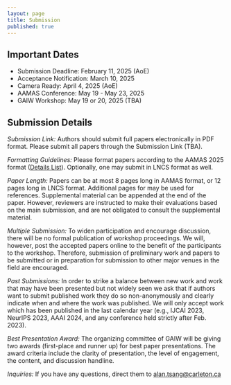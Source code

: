```yaml
---
layout: page
title: Submission
published: true
---
```


## Important Dates
* Submission Deadline: February 11, 2025 (AoE)
* Acceptance Notification: March 10, 2025
* Camera Ready: April 4, 2025 (AoE)
* AAMAS Conference: May 19 - May 23, 2025
* GAIW Workshop: May 19 or 20, 2025 (TBA)


<!--
* Workshop Talk Session 1: May 9th, 2022 (3:00-6:00 Auckland). [Zoom](https://psu.zoom.us/j/93817541262?pwd=M3VuaVNvb2p2T3UzS1Y3dUJmdVAwdz09).
* Workshop Talk  Session 2: May 9th, 2022 (11:00-14:00 Auckland). [Zoom](https://psu.zoom.us/j/93817541262?pwd=M3VuaVNvb2p2T3UzS1Y3dUJmdVAwdz09).
* Poster Session 1: May 10th, 2022 (02:00-02:55 Auckland). [Gather Town](https://app.gather.town/events/O8p6uZQ3G1EJELYsXH2v).
* Poster Session 2: May 10th, 2022 (06:15-07:15 Auckland). [Gather Town](https://app.gather.town/events/O8p6uZQ3G1EJELYsXH2v).
-->

<!--
### Poster Printing
TBD
-->

<!--
## Submission Site and Details
Authors should submit full papers electronically in PDF format. [CMT Submission Link](https://cmt3.research.microsoft.com/GAIW2025)
-->

<!--
Please use the following command if you are using the AAMAS format from the website before the `\title` command.

```
\setcopyright{rightsretained}
\acmConference[GAIW'24]{Appears at the 6th Games, Agents, and Incentives Workshop (GAIW-24). Held as part of the Workshops at the 22st International Conference on Autonomous Agents and Multiagent Systems.}{May 2024}{Auckland, New Zealand}{Abramowitz, Aziz, Dickerson, Hosseini, Mattei, Obraztsova, Rabinovich, Tsang, Wąs (Chairs)} 
```
-->


## Submission Details
*Submission Link:* Authors should submit full papers electronically in PDF format. Please submit all papers through the Submission Link (TBA).

*Formatting Guidelines:* Please format papers according to the AAMAS 2025 format ([Details List](https://aamas2025.org/index.php/conference/calls/submission-instructions-main-technical-track/)). Optionally, one may submit in LNCS format as well.

*Paper Length:* Papers can be at most 8 pages long in AAMAS format, or 12 pages long in LNCS format. Additional pages for may be used for references. Supplemental material can be appended at the end of the paper. However, reviewers are instructed to make their evaluations based on the main submission, and are not obligated to consult the supplemental material.

*Multiple Submission:* To widen participation and encourage discussion, there will be no formal publication of workshop proceedings. We will, however, post the accepted papers online to the benefit of the participants to the workshop. Therefore, submission of preliminary work and papers to be submitted or in preparation for submission to other major venues in the field are encouraged.

<!--
*Anonymity:* We leave the option up to submitters (except for in the case of resubmitted work below) as to whether or not to submit single- or double- anonymous. If you wish to submit single anonymous only (i.e., authors names are revealed), please leave your name(s) on the submission. However, the submission system will be set to not reveal authors information to reviewers within the system.
-->

*Past Submissions:* In order to strike a balance between new work and work that may have been presented but not widely seen we ask that if authors want to submit published work they do so non-anonymously and clearly indicate when and where the work was published. We will only accept work which has been published in the last calendar year (e.g., IJCAI 2023, NeurIPS 2023, AAAI 2024, and any conference held strictly after Feb. 2023).

*Best Presentation Award:* The organizing committee of GAIW will be giving two awards (first-place and runner up) for best paper presentations. The award criteria include the clarity of presentation, the level of engagement, the content, and discussion handline.

*Inquiries:* If you have any questions, direct them to alan.tsang@carleton.ca
